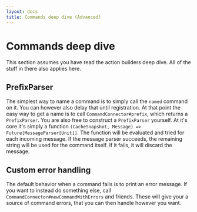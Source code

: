 ```yaml
---
layout: docs
title: Commands deep dive (Advanced)
---
```


# Commands deep dive
This section assumes you have read the action builders deep dive. All of the 
stuff in there also applies here.

## PrefixParser
The simplest way to name a command is to simply call the `named` command on it.
You can however also delay that until registration. At that point the easy way 
to get a name is to call `CommandConnector#prefix`, which returns a `PrefixParser`.
You are also free to construct a `PrefixParser` yourself. At it's core it's 
simply a function `(CacheSnapshot, Message) => Future[MessageParser[Unit]]`.
The function will be evaluated and tried for each incoming message. If the 
message parser succeeds, the remaining string will be used for the command itself.
If it fails, it will discard the message.

## Custom error handling
The default behavior when a command fails is to print an error message. If you 
want to instead do something else, call `CommandConnector#newCommandWithErrors` 
and friends. These will give your a source of command errors, that you can then 
handle however you want.
